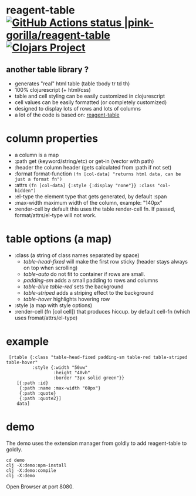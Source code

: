 # reagent-table [![GitHub Actions status |pink-gorilla/reagent-table](https://github.com/pink-gorilla/reagent-table/workflows/CI/badge.svg)](https://github.com/pink-gorilla/reagent-table/actions?workflow=CI)[![Clojars Project](https://img.shields.io/clojars/v/org.pinkgorilla/reagent-table.svg)](https://clojars.org/org.pinkgorilla/reagent-table)


## another table library ?
- generates "real" html table (table tbody tr td th)
- 100% clojurescript (+ html/css)
- table and cell styling can be easily customized in clojurescript
- cell values can be easily formatted (or completely customized)
- designed to display lots of rows and lots of columns
- a lot of the code is based on: [reagent-table](https://github.com/Frozenlock/reagent-table)

# column properties
- a column is a map
- :path get (keyword/string/etc) or get-in (vector with path)
- :header the column header (gets calculated from :path if not set)
- :format format-function `(fn [col-data] "returns html data, can be just a format fn")`
- :attrs  `(fn [col-data] {:style {:display "none"}} :class "col-hidden")`
- :el-type the element type that gets generated, by default :span
- :max-width maximum width of the column, example: "140px"
- :render-cell by default this uses the table render-cell fn. If passed, format/attrs/el-type will not work.

# table options (a map) 
- :class (a string of class names separated by space)
  - *table-head-fixed* will make the first row sticky (header stays always on top when scrolling)
  - *table-auto* do not fit to container if rows are small.
  - *padding-sm* adds a small padding to rows and columns
  - *table-blue table-red* sets the background
  - *table-striped* adds a striping effect to the background
  - *table-hover* highlights hovering row 
- :style (a map with style options)
- :render-cell (fn [col cell]) that produces hiccup. by default cell-fn (which uses fromat/attrs/el-type)

# example

```
 [rtable {:class "table-head-fixed padding-sm table-red table-striped table-hover"
          :style {:width "50vw"
                  :height "40vh"
                  :border "3px solid green"}}
    [{:path :id}
     {:path :name :max-width "60px"}
     {:path :quote}
     {:path :quote2}]
    data]
```

# demo

The demo uses the extension manager from goldly to add reagent-table to goldly.

```
cd demo
clj -X:demo:npm-install
clj -X:demo:compile
clj -X:demo
```

Open Browser at port 8080.